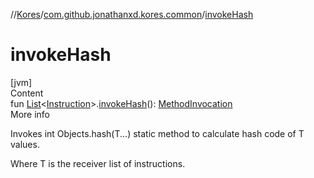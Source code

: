 //[Kores](../index.md)/[com.github.jonathanxd.kores.common](index.md)/[invokeHash](invoke-hash.md)



# invokeHash  
[jvm]  
Content  
fun [List](https://kotlinlang.org/api/latest/jvm/stdlib/kotlin.collections/-list/index.html)<[Instruction](../com.github.jonathanxd.kores/-instruction/index.md)>.[invokeHash](invoke-hash.md)(): [MethodInvocation](../com.github.jonathanxd.kores.base/-method-invocation/index.md)  
More info  


Invokes int Objects.hash(T...) static method to calculate hash code of T values.



Where T is the receiver list of instructions.

  



